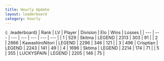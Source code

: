 ```yaml
---
title: Hourly Update
layout: leaderboard
category: hourly
---
```


{: .leaderboard}
| Rank | LV | Player | Division | Elo | Wins | Losses |
| --- | --- | --- | --- | --- | --- | --- |
| <span data-change="0">1</span> | 529 | <span title="ID: 402846">Skitma</span> | LEGEND | <span data-change="0">2313</span> | <span data-change="0">303</span> | <span data-change="0">91</span> |
| <span data-change="0">2</span> | 2866 | <span title="ID: 164871">KawashiroNitori</span> | LEGEND | <span data-change="4">2296</span> | <span data-change="1">346</span> | <span data-change="0">121</span> |
| <span data-change="0">3</span> | 496 | <span title="ID: 665674">Crisptian</span> | LEGEND | <span data-change="0">2243</span> | <span data-change="0">141</span> | <span data-change="0">49</span> |
| <span data-change="0">4</span> | 1696 | <span title="ID: 353063">Sktima</span> | LEGEND | <span data-change="0">2214</span> | <span data-change="0">174</span> | <span data-change="0">71</span> |
| <span data-change="0">5</span> | 355 | <span title="ID: 623829">LUCKYSPAIN</span> | LEGEND | <span data-change="0">2205</span> | <span data-change="0">146</span> | <span data-change="0">75</span> |
